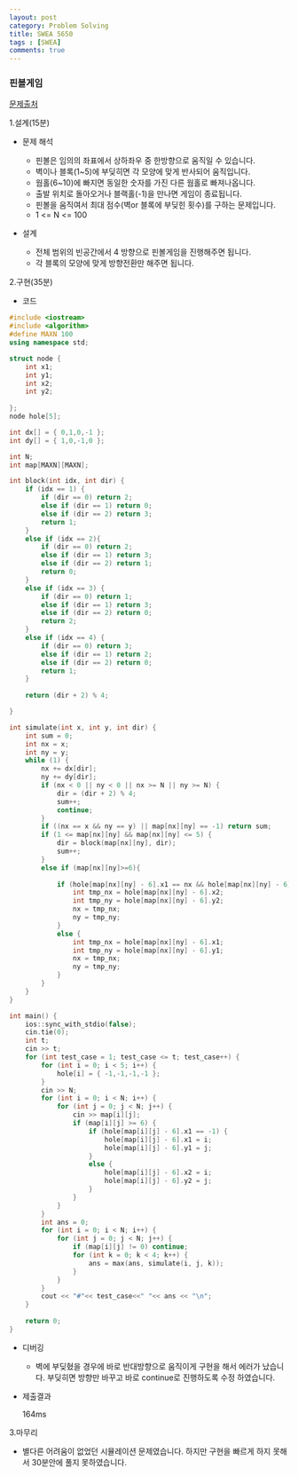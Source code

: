 ```yaml
---
layout: post
category: Problem Solving
title: SWEA 5650 
tags : [SWEA]
comments: true
---
```

### 핀볼게임
[문제출처](https://swexpertacademy.com/main/code/problem/problemDetail.do?contestProbId=AWXRF8s6ezEDFAUo)

1.설계(15분)

  - 문제 해석
  
    - 핀볼은 임의의 좌표에서 상하좌우 중 한방향으로 움직일 수 있습니다.
    - 벽이나 블록(1~5)에 부딪히면 각 모양에 맞게 반사되어 움직입니다.
    - 웜홀(6~10)에 빠지면 동일한 숫자를 가진 다른 웜홀로 빠져나옵니다.
    - 출발 위치로 돌아오거나 블랙홀(-1)을 만나면 게임이 종료됩니다.
    - 핀볼을 움직여서 최대 점수(벽or 블록에 부딪힌 횟수)를 구하는 문제입니다.
    - 1 <= N <= 100
  
  - 설계
  
    - 전체 범위의 빈공간에서 4 방향으로 핀볼게임을 진행해주면 됩니다.
    - 각 블록의 모양에 맞게 방향전환만 해주면 됩니다.
    
2.구현(35분)

  - 코드
  
```cpp
#include <iostream>
#include <algorithm>
#define MAXN 100
using namespace std;

struct node {
	int x1;
	int y1;
	int x2;
	int y2;
	
};
node hole[5];

int dx[] = { 0,1,0,-1 };
int dy[] = { 1,0,-1,0 };

int N;
int map[MAXN][MAXN];

int block(int idx, int dir) {
	if (idx == 1) {
		if (dir == 0) return 2;
		else if (dir == 1) return 0;
		else if (dir == 2) return 3;
		return 1;
	}
	else if (idx == 2){
		if (dir == 0) return 2;
		else if (dir == 1) return 3;
		else if (dir == 2) return 1;
		return 0;
	}
	else if (idx == 3) {
		if (dir == 0) return 1;
		else if (dir == 1) return 3;
		else if (dir == 2) return 0;
		return 2;
	}
	else if (idx == 4) {
		if (dir == 0) return 3;
		else if (dir == 1) return 2;
		else if (dir == 2) return 0;
		return 1;
	}
	
	return (dir + 2) % 4;

}

int simulate(int x, int y, int dir) {
	int sum = 0;
	int nx = x;
	int ny = y;
	while (1) {
		nx += dx[dir];
		ny += dy[dir];
		if (nx < 0 || ny < 0 || nx >= N || ny >= N) {
			dir = (dir + 2) % 4;
			sum++;
			continue;
		}
		if ((nx == x && ny == y) || map[nx][ny] == -1) return sum;
		if (1 <= map[nx][ny] && map[nx][ny] <= 5) {
			dir = block(map[nx][ny], dir);
			sum++;
		}
		else if (map[nx][ny]>=6){
			
			if (hole[map[nx][ny] - 6].x1 == nx && hole[map[nx][ny] - 6].y1 == ny) {
				int tmp_nx = hole[map[nx][ny] - 6].x2;
				int tmp_ny = hole[map[nx][ny] - 6].y2;
				nx = tmp_nx;
				ny = tmp_ny;
			}
			else {
				int tmp_nx = hole[map[nx][ny] - 6].x1;
				int tmp_ny = hole[map[nx][ny] - 6].y1;
				nx = tmp_nx;
				ny = tmp_ny;
			}
		}
	}
}

int main() {
	ios::sync_with_stdio(false);
	cin.tie(0);
	int t;
	cin >> t;
	for (int test_case = 1; test_case <= t; test_case++) {
		for (int i = 0; i < 5; i++) {
			hole[i] = { -1,-1,-1,-1 };
		}
		cin >> N;
		for (int i = 0; i < N; i++) {
			for (int j = 0; j < N; j++) {
				cin >> map[i][j];
				if (map[i][j] >= 6) {
					if (hole[map[i][j] - 6].x1 == -1) {
						hole[map[i][j] - 6].x1 = i;
						hole[map[i][j] - 6].y1 = j;
					}
					else {
						hole[map[i][j] - 6].x2 = i;
						hole[map[i][j] - 6].y2 = j;
					}
				}
			}
		}
		int ans = 0;
		for (int i = 0; i < N; i++) {
			for (int j = 0; j < N; j++) {
				if (map[i][j] != 0) continue;
				for (int k = 0; k < 4; k++) {
					ans = max(ans, simulate(i, j, k));
				}
			}
		}
		cout << "#"<< test_case<<" "<< ans << "\n";
	}
	
	return 0;
}
```
  - 디버깅
    
      - 벽에 부딪혔을 경우에 바로 반대방향으로 움직이게 구현을 해서 에러가 났습니다. 부딪히면 방향만 바꾸고 바로 continue로 진행하도록 수정
      하였습니다.
      
  - 제출결과

    164ms

3.마무리

- 별다른 어려움이 없었던 시뮬레이션 문제였습니다. 하지만 구현을 빠르게 하지 못해서 30분안에 풀지 못하였습니다.
